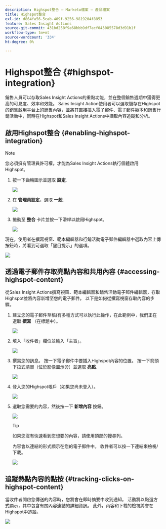 ```yaml
---
description: Highspot整合 — Marketo檔案 — 產品檔案
title: Highspot整合
exl-id: d864fa56-5cab-409f-9256-9819204f8853
feature: Sales Insight Actions
source-git-commit: 431bd258f9a68bbb9df7acf043085578d3d91b1f
workflow-type: tm+mt
source-wordcount: '334'
ht-degree: 0%

---
```


# Highspot整合 {#highspot-integration}

銷售人員可以存取Sales Insight Actions的重點功能，並在整個銷售週期中獲得更高的可見度、效率和效能。 Sales Insight Action使用者可以選取儲存在Highspot的銷售啟用平台上的銷售內容，並將其直接插入電子郵件、電子郵件範本和銷售行銷活動中，同時在Highspot和Sales Insight Actions中擷取內容追蹤和分析。

## 啟用Highspot整合 {#enabling-highspot-integration}

>[!NOTE]
>
>您必須擁有管理員許可權，才能為Sales Insight Actions執行個體啟用Highspot。

1. 按一下齒輪圖示並選取 **設定**.

   ![](assets/highspot-integration-1.png)

1. 在 **管理員設定**，選取 **一般**.

   ![](assets/highspot-integration-2.png)

1. 捲動至 **整合** 卡片並按一下滑桿以啟用Highspot。

   ![](assets/highspot-integration-3.png)

現在，使用者在撰寫視窗、範本編輯器和行銷活動電子郵件編輯器中選取內容上傳按鈕時，將看到可選取「醒目提示」的選項。

![](assets/highspot-integration-4.png)

## 透過電子郵件存取亮點內容和共用內容 {#accessing-highspot-content}

從Sales Insight Actions撰寫視窗、範本編輯器和銷售活動電子郵件編輯器，存取Highspot並將內容新增至您的電子郵件。 以下是如何從撰寫視窗存取內容的步驟。

1. 建立您的電子郵件草稿(有多種方式可以執行此操作，在此範例中，我們正在選取 **撰寫** （在標題中）。

   ![](assets/highspot-integration-5.png)

1. 填入「收件者」欄位並輸入「主旨」。

   ![](assets/highspot-integration-6.png)

1. 撰寫您的訊息。 按一下電子郵件中要插入Highspot內容的位置。 按一下箭頭下拉式清單（位於影像圖示旁）並選取 **亮點**.

   ![](assets/highspot-integration-7.png)

1. 登入您的Highspot帳戶（如果您尚未登入）。

   ![](assets/highspot-integration-8.png)

1. 選取您需要的內容，然後按一下 **新增內容** 按鈕。

   ![](assets/highspot-integration-9.png)

   >[!TIP]
   >
   >如果您沒有快速看到您想要的內容，請使用頂部的搜尋列。

   內容會以連結的形式顯示在您的電子郵件中。 收件者可以按一下連結來檢視/下載。

   ![](assets/highspot-integration-10.png)

## 追蹤熱點內容的點按 {#tracking-clicks-on-highspot-content}

當收件者開啟您傳送的內容時，您將會在即時摘要中收到通知。 活動將以點選方式顯示，其中包含有關內容連結的詳細資訊。 此外，內容和下載的檢視將會在Highspot中追蹤。

![](assets/highspot-integration-11.png)
